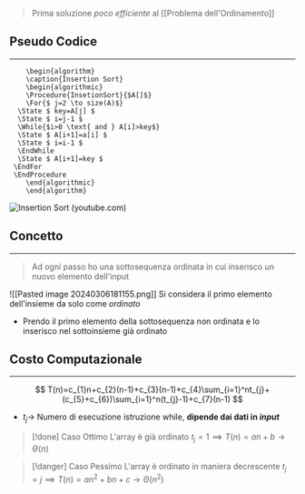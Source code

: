 >Prima soluzione *poco efficiente* al [[Problema dell'Ordinamento]]
## Pseudo Codice
---
```pseudo
	\begin{algorithm}
	\caption{Insertion Sort}
	\begin{algorithmic}
	\Procedure{InsetionSort}{$A[]$}
	\For{$ j=2 \to size(A)$}
  \State $ key=A[j] $
  \State $ i=j-1 $
  \While{$i>0 \text{ and } A[i]>key$}
  \State $ A[i+1]=a[i] $
  \State $ i=i-1 $
  \EndWhile
  \State $ A[i+1]=key $
 \EndFor
 \EndProcedure
	\end{algorithmic}
	\end{algorithm}
```
![Insertion Sort (youtube.com)](https://www.youtube.com/watch?v=8oJS1BMKE64)
## Concetto
---
>Ad ogni passo ho una sottosequenza ordinata in cui inserisco un nuovo elemento dell'input

![[Pasted image 20240306181155.png]]
Si considera il primo elemento dell'insieme da solo come *ordinato*
- Prendo il primo elemento della sottosequenza non ordinata e lo inserisco nel sottoinsieme già ordinato

## Costo Computazionale
---
$$
T(n)=c_{1}n+c_{2}(n-1)+c_{3}(n-1)+c_{4}\sum_{i=1}^nt_{j}+(c_{5}+c_{6})\sum_{i=1}^n(t_{j}-1)+c_{7}(n-1)
$$
- $t_{j}\to$ Numero di esecuzione istruzione while, **dipende dai dati in *input***

>[!done] Caso Ottimo
>L'array è già ordinato
>$t_{j}=1 \implies T(n)=an+b\to \Theta(n)$ 
>

>[!danger] Caso Pessimo
>L'array è ordinato in maniera decrescente
>$t_{j}=j \implies T(n)=an^2+bn+c\to \Theta(n^2)$

